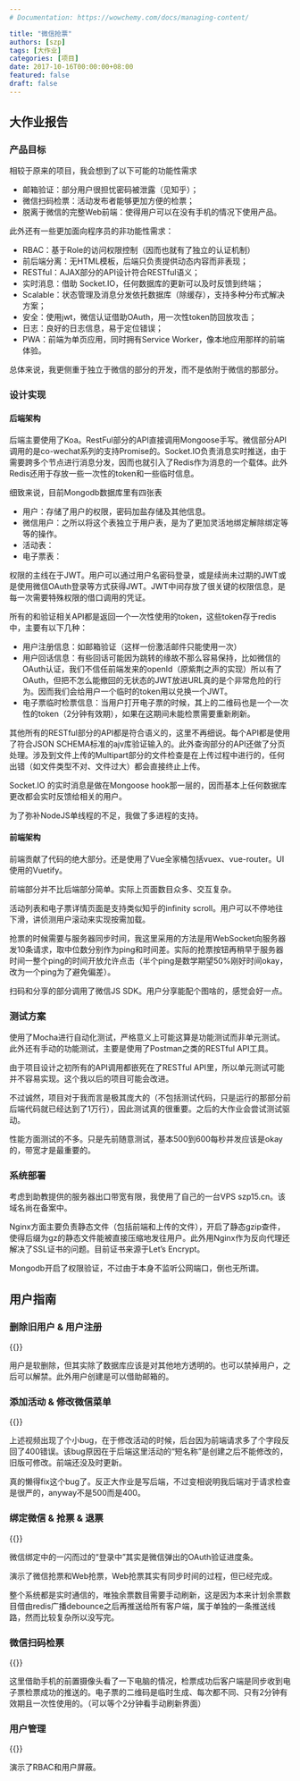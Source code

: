 ```yaml
---
# Documentation: https://wowchemy.com/docs/managing-content/

title: "微信抢票"
authors: [szp]
tags: [大作业]
categories: [项目]
date: 2017-10-16T00:00:00+08:00
featured: false
draft: false
---
```


## 大作业报告

### 产品目标

相较于原来的项目，我会想到了以下可能的功能性需求

- 邮箱验证：部分用户很担忧密码被泄露（见知乎）；
- 微信扫码检票：活动发布者能够更加方便的检票；
- 脱离于微信的完整Web前端：使得用户可以在没有手机的情况下使用产品。

此外还有一些更加面向程序员的非功能性需求：

- RBAC：基于Role的访问权限控制（因而也就有了独立的认证机制）
- 前后端分离：无HTML模板，后端只负责提供动态内容而非表现；
- RESTful：AJAX部分的API设计符合RESTful语义；
- 实时消息：借助 Socket.IO，任何数据库的更新可以及时反馈到终端；
- Scalable：状态管理及消息分发依托数据库（除缓存），支持多种分布式解决方案；
- 安全：使用jwt，微信认证借助OAuth，用一次性token防回放攻击；
- 日志：良好的日志信息，易于定位错误；
- PWA：前端为单页应用，同时拥有Service Worker，像本地应用那样的前端体验。

总体来说，我更侧重于独立于微信的部分的开发，而不是依附于微信的那部分。

### 设计实现

#### 后端架构

后端主要使用了Koa。RestFul部分的API直接调用Mongoose手写。微信部分API调用的是co-wechat系列的支持Promise的。Socket.IO负责消息实时推送，由于需要跨多个节点进行消息分发，因而也就引入了Redis作为消息的一个载体。此外Redis还用于存放一些一次性的token和一些临时信息。

细致来说，目前Mongodb数据库里有四张表

- 用户：存储了用户的权限，密码加盐存储及其他信息。
- 微信用户：之所以将这个表独立于用户表，是为了更加灵活地绑定解除绑定等等的操作。
- 活动表：
- 电子票表：

权限的主线在于JWT。用户可以通过用户名密码登录，或是续尚未过期的JWT或是使用微信OAuth登录等方式获得JWT。JWT中间存放了很关键的权限信息，是每一次需要特殊权限的借口调用的凭证。

所有的和验证相关API都是返回一个一次性使用的token，这些token存于redis中，主要有以下几种：

- 用户注册信息：如邮箱验证（这样一份激活邮件只能使用一次）
- 用户回话信息：有些回话可能因为跳转的缘故不那么容易保持，比如微信的OAuth认证，我们不信任前端发来的openId（原紫荆之声的实现）所以有了OAuth，但把不怎么能撤回的无状态的JWT放进URL真的是个非常危险的行为。因而我们会给用户一个临时的token用以兑换一个JWT。
- 电子票临时检票信息：当用户打开电子票的时候，其上的二维码也是一个一次性的token（2分钟有效期），如果在这期间未能检票需要重新刷新。

其他所有的RESTful部分的API都是符合语义的，这里不再细说。每个API都是使用了符合JSON SCHEMA标准的ajv库验证输入的。此外查询部分的API还做了分页处理。涉及到文件上传的Multipart部分的文件检查是在上传过程中进行的，任何出错（如文件类型不对、文件过大）都会直接终止上传。

Socket.IO 的实时消息是做在Mongoose hook那一层的，因而基本上任何数据库更改都会实时反馈给相关的用户。

为了弥补NodeJS单线程的不足，我做了多进程的支持。

#### 前端架构

前端贡献了代码的绝大部分。还是使用了Vue全家桶包括vuex、vue-router。UI使用的Vuetify。

前端部分并不比后端部分简单。实际上页面数目众多、交互复杂。

活动列表和电子票详情页面是支持类似知乎的infinity scroll。用户可以不停地往下滑，讲侦测用户滚动来实现按需加载。

抢票的时候需要与服务器同步时间，我这里采用的方法是用WebSocket向服务器发10条请求，取中位数分别作为ping和时间差。实际的抢票按钮再稍早于服务器时间一整个ping的时间开放允许点击（半个ping是数学期望50%刚好时间okay，改为一个ping为了避免偏差）。

扫码和分享的部分调用了微信JS SDK。用户分享能配个图啥的，感觉会好一点。

### 测试方案

使用了Mocha进行自动化测试，严格意义上可能这算是功能测试而非单元测试。此外还有手动的功能测试，主要是使用了Postman之类的RESTful API工具。

由于项目设计之初所有的API调用都嵌死在了RESTful API里，所以单元测试可能并不容易实现。这个我以后的项目可能会改进。

不过诚然，项目对于我而言是极其庞大的（不包括测试代码，只是运行的那部分前后端代码就已经达到了1万行），因此测试真的很重要。之后的大作业会尝试测试驱动。

性能方面测试的不多。只是先前随意测试，基本500到600每秒并发应该是okay的，带宽才是最重要的。

### 系统部署

考虑到助教提供的服务器出口带宽有限，我使用了自己的一台VPS szp15.cn。该域名尚在备案中。

Nginx方面主要负责静态文件（包括前端和上传的文件），开启了静态gzip查件，使得后缀为gz的静态文件能被直接压缩地发往用户。此外用Nginx作为反向代理还解决了SSL证书的问题。目前证书来源于Let’s Encrypt。

Mongodb开启了权限验证，不过由于本身不监听公网端口，倒也无所谓。

## 用户指南

### 删除旧用户 & 用户注册

{{<bilibili aid="84684666" bvid="BV187411a7n8" cid="144832583">}}

用户是软删除，但其实除了数据库应该是对其他地方透明的。也可以禁掉用户，之后可以解禁。此外用户创建是可以借助邮箱的。

### 添加活动 & 修改微信菜单

{{<bilibili aid="84684783" bvid="BV187411a7Eq" cid="144832859">}}

上述视频出现了个小bug，在于修改活动的时候，后台因为前端请求多了个字段反回了400错误。该bug原因在于后端这里活动的“短名称”是创建之后不能修改的，旧版可修改。前端还没及时更新。

真的懒得fix这个bug了。反正大作业是写后端，不过变相说明我后端对于请求检查是很严的，anyway不是500而是400。

### 绑定微信 & 抢票 & 退票

{{<bilibili aid="84685190" bvid="BV1a7411a7EN" cid="144833382">}}

微信绑定中的一闪而过的“登录中”其实是微信弹出的OAuth验证进度条。

演示了微信抢票和Web抢票，Web抢票其实有同步时间的过程，但已经完成。

整个系统都是实时通信的，唯独余票数目需要手动刷新，这是因为本来计划余票数目借由redis广播debounce之后再推送给所有客户端，属于单独的一条推送线路，然而比较复杂所以没写完。

### 微信扫码检票


{{<bilibili aid="84685460" bvid="BV1a7411a7pL" cid="144833658">}}

这里借助手机的前置摄像头看了一下电脑的情况，检票成功后客户端是同步收到电子票检票成功的推送的。电子票的二维码是临时生成、每次都不同、只有2分钟有效期且一次性使用的。（可以等个2分钟看手动刷新界面）

### 用户管理

{{<bilibili aid="84685714" bvid="BV1a7411a74e" cid="144834066">}}

演示了RBAC和用户屏蔽。
